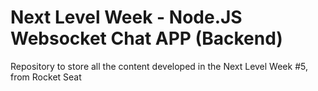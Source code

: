 # Next Level Week - Node.JS Websocket Chat APP (Backend)

Repository to store all the content developed in the Next Level Week #5, from Rocket Seat
